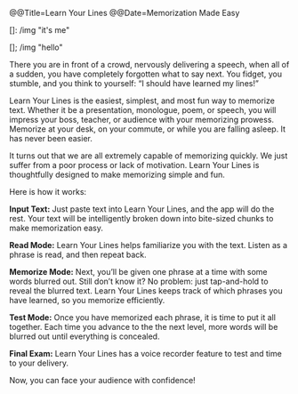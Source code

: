 @@Title=Learn Your Lines
@@Date=Memorization Made Easy

[]: /img "it's me"

[]; /img "hello"

There you are in front of a crowd, nervously delivering a speech, when all of a sudden, you have completely forgotten what to say next. You fidget, you stumble, and you think to yourself:
“I should have learned my lines!”

Learn Your Lines is the easiest, simplest, and most fun way to memorize text. Whether it be a presentation, monologue, poem, or speech, you will impress your boss, teacher, or audience with your memorizing prowess. Memorize at your desk, on your commute, or while you are falling asleep. It has never been easier.

It turns out that we are all extremely capable of memorizing quickly. We just suffer from a poor process or lack of motivation. Learn Your Lines is thoughtfully designed to make memorizing simple and fun.

Here is how it works:

**Input Text:**
Just paste text into Learn Your Lines, and the app will do the rest. Your text will be intelligently broken down into bite-sized chunks to make memorization easy.

**Read Mode:**
Learn Your Lines helps familiarize you with the text. Listen as a phrase is read, and then repeat back.

**Memorize Mode:**
Next, you’ll be given one phrase at a time with some words blurred out. Still don’t know it? No problem: just tap-and-hold to reveal the blurred text. Learn Your Lines keeps track of which phrases you have learned, so you memorize efficiently.

**Test Mode:**
Once you have memorized each phrase, it is time to put it all together. Each time you advance to the the next level, more words will be blurred out until everything is concealed.

**Final Exam:**
Learn Your Lines has a voice recorder feature to test and time to your delivery. 

Now, you can face your audience with confidence!